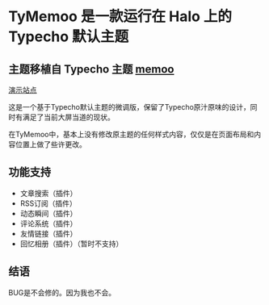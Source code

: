 # TyMemoo  是一款运行在 Halo 上的 Typecho 默认主题


## 主题移植自 Typecho 主题 [memoo](https://github.com/wei-with-two-swords/memoo/)

 [演示站点](https://www.memoo.online/)

这是一个基于Typecho默认主题的微调版，保留了Typecho原汁原味的设计，同时有满足了当前大屏当道的现状。

在TyMemoo中，基本上没有修改原主题的任何样式内容，仅仅是在页面布局和内容位置上做了些许更改。

## 功能支持
- 文章搜索（插件）
- RSS订阅（插件）
- 动态瞬间（插件）
- 评论系统（插件）
- 友情链接（插件）
- 回忆相册（插件）（暂时不支持）

## 结语

BUG是不会修的。因为我也不会。